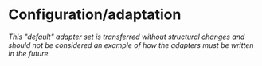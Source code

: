 # Configuration/adaptation

*This "default" adapter set is transferred without structural changes and should not be
considered an example of how the adapters must be written in the future.*

